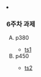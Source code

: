  <li><h3>6주차 과제</h3>
        <ol type ="A">
            <li>p380</li>
                <ul>
                    <li><a href="https://parkjihong23.github.io/5주차과제/ts1.html">ts1</a></li>
                </ul>
            <li>p450</li>
            <ul>    
                <li><a href="https://parkjihong23.github.io/5주차과제/ts2.html">ts2</a></li>
            </ul>
